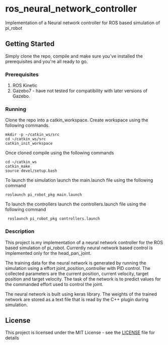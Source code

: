 # ros_neural_network_controller
Implementation of a Neural network controller for ROS based simulation of pi_robot

## Getting Started
Simply clone the repo, compile and make sure you've installed the prerequisites and you're all ready to go.

### Prerequisites
1. ROS Kinetic
2. Gazebo7 - have not tested for compatibility with later versions of Gazebo.

### Running
Clone the repo into a catkin_workspace.
Create workspace using the following commands.

```
mkdir -p ~/catkin_ws/src
cd ~/catkin_ws/src
catkin_init_workspace
```

Once cloned compile using the following commands

```
cd ~/catkin_ws
catkin_make
source devel/setup.bash
```
To launch the simulation launch the main.launch file using the following command

```
roslaunch pi_robot_pkg main.launch
```

To launch the controllers launch the controllers.launch file using the following command

```
 roslaunch pi_robot_pkg controllers.launch
```

### Description
This project is my implementation of a neural network controller for the ROS based simulation of pi_robot. Currently neural network based control is implemented only for the head_pan_joint. 

The training data for the neural network is generated by running the simulation using a effort joint_position_controller with PID control. The collected parameters are the current position, current velocity, target position and target velocity. The task of the network is to predict values for the commanded effort used to control the joint. 

The neural network is built using keras library. The weights of the trained network are stored as a text file that is read by the C++ plugin during simulation. 


## License
This project is licensed under the MIT License - see the [LICENSE](LICENSE) file for details
